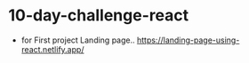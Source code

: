 # 10-day-challenge-react
* for First project Landing page..
https://landing-page-using-react.netlify.app/
